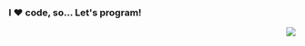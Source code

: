 
### I ❤️ code, so... Let's program!

<img align="right" src="https://github-readme-stats.vercel.app/api?username=Theryston&show_icons=true">




